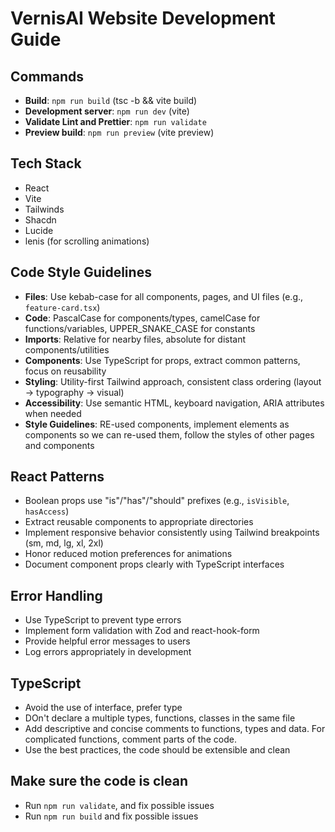 # VernisAI Website Development Guide

## Commands

- **Build**: `npm run build` (tsc -b && vite build)
- **Development server**: `npm run dev` (vite)
- **Validate Lint and Prettier**: `npm run validate`
- **Preview build**: `npm run preview` (vite preview)

## Tech Stack

- React
- Vite
- Tailwinds
- Shacdn
- Lucide
- lenis (for scrolling animations)

## Code Style Guidelines

- **Files**: Use kebab-case for all components, pages, and UI files (e.g., `feature-card.tsx`)
- **Code**: PascalCase for components/types, camelCase for functions/variables, UPPER_SNAKE_CASE for constants
- **Imports**: Relative for nearby files, absolute for distant components/utilities
- **Components**: Use TypeScript for props, extract common patterns, focus on reusability
- **Styling**: Utility-first Tailwind approach, consistent class ordering (layout → typography → visual)
- **Accessibility**: Use semantic HTML, keyboard navigation, ARIA attributes when needed
- **Style Guidelines**: RE-used components, implement elements as components so we can re-used them, follow the styles of other pages and components

## React Patterns

- Boolean props use "is"/"has"/"should" prefixes (e.g., `isVisible`, `hasAccess`)
- Extract reusable components to appropriate directories
- Implement responsive behavior consistently using Tailwind breakpoints (sm, md, lg, xl, 2xl)
- Honor reduced motion preferences for animations
- Document component props clearly with TypeScript interfaces

## Error Handling

- Use TypeScript to prevent type errors
- Implement form validation with Zod and react-hook-form
- Provide helpful error messages to users
- Log errors appropriately in development

## TypeScript

- Avoid the use of interface, prefer type
- DOn't declare a multiple types, functions, classes in the same file
- Add descriptive and concise comments to functions, types and data. For complicated functions, comment parts of the code.
- Use the best practices, the code should be extensible and clean

## Make sure the code is clean

- Run `npm run validate`, and fix possible issues
- Run `npm run build` and fix possible issues
